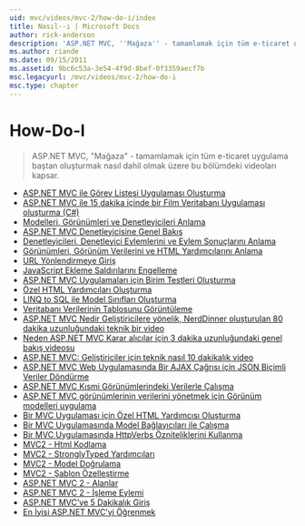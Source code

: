 ```yaml
---
uid: mvc/videos/mvc-2/how-do-i/index
title: Nasıl--ı | Microsoft Docs
author: rick-anderson
description: 'ASP.NET MVC, ''Mağaza'' - tamamlamak için tüm e-ticaret uygulama baştan oluşturmak nasıl dahil olmak üzere bu bölümdeki videoları kapsar.'
ms.author: riande
ms.date: 09/15/2011
ms.assetid: 9bc6c53a-3e54-4f9d-8bef-0f3359aecf7b
msc.legacyurl: /mvc/videos/mvc-2/how-do-i
msc.type: chapter
---
```

<a name="how-do-i"></a>How-Do-I
====================
> ASP.NET MVC, "Mağaza" - tamamlamak için tüm e-ticaret uygulama baştan oluşturmak nasıl dahil olmak üzere bu bölümdeki videoları kapsar.


- [ASP.NET MVC ile Görev Listesi Uygulaması Oluşturma](creating-a-tasklist-application-with-aspnet-mvc.md)
- [ASP.NET MVC ile 15 dakika içinde bir Film Veritabanı Uygulaması oluşturma (C#)](creating-a-movie-database-application-in-15-minutes-with-aspnet-mvc.md)
- [Modelleri, Görünümleri ve Denetleyicileri Anlama](understanding-models-views-and-controllers.md)
- [ASP.NET MVC Denetleyicisine Genel Bakış](aspnet-mvc-controller-overview.md)
- [Denetleyicileri, Denetleyici Eylemlerini ve Eylem Sonuçlarını Anlama](understanding-controllers-controller-actions-and-action-results.md)
- [Görünümleri, Görünüm Verilerini ve HTML Yardımcılarını Anlama](understanding-views-view-data-and-html-helpers.md)
- [URL Yönlendirmeye Giriş](an-introduction-to-url-routing.md)
- [JavaScript Ekleme Saldırılarını Engelleme](preventing-javascript-injection-attacks.md)
- [ASP.NET MVC Uygulamaları için Birim Testleri Oluşturma](creating-unit-tests-for-aspnet-mvc-applications.md)
- [Özel HTML Yardımcıları Oluşturma](creating-custom-html-helpers.md)
- [LINQ to SQL ile Model Sınıfları Oluşturma](creating-model-classes-with-linq-to-sql.md)
- [Veritabanı Verilerinin Tablosunu Görüntüleme](displaying-a-table-of-database-data.md)
- [ASP.NET MVC Nedir Geliştiricilere yönelik, NerdDinner oluşturulan 80 dakika uzunluğundaki teknik bir video](what-is-aspnet-mvc-80-minute-technical-video-for-developers-building-nerddinner.md)
- [Neden ASP.NET MVC Karar alıcılar için 3 dakika uzunluğundaki genel bakış videosu](why-aspnet-mvc-3-minute-overview-video-for-decision-makers.md)
- [ASP.NET MVC: Geliştiriciler için teknik nasıl 10 dakikalık video](aspnet-mvc-how-10-minute-technical-video-for-developers.md)
- [ASP.NET MVC Web Uygulamasında Bir AJAX Çağrısı için JSON Biçimli Veriler Döndürme](how-do-i-return-json-formatted-data-for-an-ajax-call-in-an-aspnet-mvc-web-application.md)
- [ASP.NET MVC Kısmi Görünümlerindeki Verilerle Çalışma](how-do-i-work-with-data-in-aspnet-mvc-partial-views.md)
- [ASP.NET MVC görünümlerinin verilerini yönetmek için Görünüm modelleri uygulama](how-do-i-implement-view-models-to-manage-data-for-aspnet-mvc-views.md)
- [Bir MVC Uygulaması için Özel HTML Yardımcısı Oluşturma](how-do-i-create-a-custom-html-helper-for-an-mvc-application.md)
- [Bir MVC Uygulamasında Model Bağlayıcıları ile Çalışma](how-do-i-work-with-model-binders-in-an-mvc-application.md)
- [Bir MVC Uygulamasında HttpVerbs Özniteliklerini Kullanma](how-do-i-use-httpverbs-attributes-in-an-mvc-application.md)
- [MVC2 - Html Kodlama](mvc2-html-encoding.md)
- [MVC2 - StronglyTyped Yardımcıları](mvc2-stronglytyped-helpers.md)
- [MVC2 - Model Doğrulama](mvc2-model-validation.md)
- [MVC2 - Şablon Özelleştirme](mvc2-template-customization.md)
- [ASP.NET MVC 2 - Alanlar](aspnet-mvc-2-areas.md)
- [ASP.NET MVC 2 - İşleme Eylemi](aspnet-mvc-2-render-action.md)
- [ASP.NET MVC’ye 5 Dakikalık Giriş](5-minute-introduction-to-aspnet-mvc.md)
- [En İyisi ASP.NET MVC’yi Öğrenmek](how-to-best-learn-asp-net-mvc.md)
